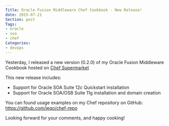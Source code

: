 ```yaml
---
Title: Oracle Fusion Middleware Chef Cookbook - New Release!
date: 2015-07-21
Section: post
Tags: 
- oracle
- soa
- chef
Categories: 
- devops
---
```


Yesterday, I released a new version (0.2.0) of my Oracle Fusion Middleware Cookbook
hosted on [Chef Supermarket](https://supermarket.chef.io/cookbooks/oracle-fmw)

<!--more-->

This new release includes:

* Support for Oracle SOA Suite 12c Quickstart installation
* Support for Oracle SOA/OSB Suite 11g installation and domain creation

You can found usage examples on my Chef repository on GitHub: https://github.com/jeqo/chef-repo

Looking forward for your comments, and happy cooking!

